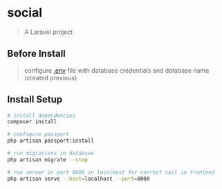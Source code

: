 # social
> A Laravel project

## Before Install
> configure [.env](.env) file with database credentials and database name (created previous)

## Install Setup

``` bash
# install dependencies
composer install

# configure passport
php artisan passport:install

# run migrations in database
php artisan migrate --step

# run server in port 8000 in localhost for correct call in frontend
php artisan serve --host=localhost --port=8000
